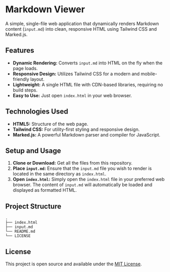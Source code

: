 # Markdown Viewer

A simple, single-file web application that dynamically renders Markdown content (`input.md`) into clean, responsive HTML using Tailwind CSS and Marked.js.

## Features

-   **Dynamic Rendering:** Converts `input.md` into HTML on the fly when the page loads.
-   **Responsive Design:** Utilizes Tailwind CSS for a modern and mobile-friendly layout.
-   **Lightweight:** A single HTML file with CDN-based libraries, requiring no build steps.
-   **Easy to Use:** Just open `index.html` in your web browser.

## Technologies Used

-   **HTML5:** Structure of the web page.
-   **Tailwind CSS:** For utility-first styling and responsive design.
-   **Marked.js:** A powerful Markdown parser and compiler for JavaScript.

## Setup and Usage

1.  **Clone or Download:** Get all the files from this repository.
2.  **Place `input.md`:** Ensure that the `input.md` file you wish to render is located in the same directory as `index.html`.
3.  **Open `index.html`:** Simply open the `index.html` file in your preferred web browser. The content of `input.md` will automatically be loaded and displayed as formatted HTML.

## Project Structure

```
.
├── index.html
├── input.md
└── README.md
└── LICENSE
```

## License

This project is open source and available under the [MIT License](LICENSE).